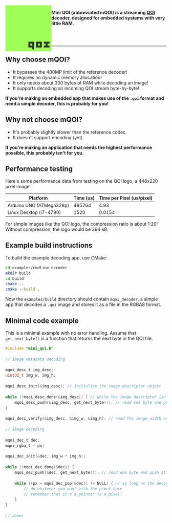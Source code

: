 <img align="left" src="mini_qoi_logo.png" width="144px">

**Mini QOI (abbreviated mQOI) is a streaming [QOI](https://qoiformat.org/) decoder, designed for embedded systems with very little RAM.**

<br><br>

---

## Why choose mQOI?

+ It bypasses the 400MP limit of the reference decoder!
+ It requires no dynamic memory allocation!
+ It only needs about 300 bytes of RAM while decoding an image!
+ It supports decoding an incoming QOI stream byte-by-byte!

**If you're making an embedded app that makes use of the `.qoi` format and need a simple decoder, this is probably for you!**

## Why not choose mQOI?

- It's probably slightly slower than the reference codec.
- It doesn't support encoding (yet)

**If you're making an application that needs the highest performance possible, this probably isn't for you.**

## Performance testing

Here's some performance data from testing on the QOI logo, a 448x220 pixel image.

| Platform | Time (us) | Time per Pixel (us/pixel) |
|-|-|-|
| Arduino UNO (ATMega328p) | 485764 | 4.93 |
| Linux Desktop (i7-4790) | 1520 |  0.0154 |

For simple images like the QOI logo, the compression ratio is about 1:20! Without compression, the logo would be 394 kB.

## Example build instructions

To build the example decoding app, use CMake:

```sh
cd examples/cmdline_decoder
mkdir build
cd build
cmake ..
cmake --build .
```

Now the `examples/build` directory should contain `mqoi_decoder`, a simple app that decodes a `.qoi` image and stores it as a file in the RGBA8 format.

## Minimal code example

This is a minimal example with no error handling. Assume that `get_next_byte()` is a function that returns the next byte in the QOI file.

```c
#include "mini_qoi.h"

// image metadata decoding

mqoi_desc_t img_desc;
uint32_t img_w, img_h;

mqoi_desc_init(&img_desc); // initialize the image descriptor object

while (!mqoi_desc_done(&img_desc)) { // while the image descriptor isn't complete,
    mqoi_desc_push(&img_desc, get_next_byte()); // read one byte and push it to the image descriptor 
}

mqoi_desc_verify(&img_desc, &img_w, &img_h); // read the image width and height

// image decoding

mqoi_dec_t dec;
mqoi_rgba_t * px;

mqoi_dec_init(&dec, img_w * img_h);

while (!mqoi_dec_done(&dec)) {
    mqoi_dec_push(&dec, get_next_byte()); // read one byte and push it to the image decoder 

    while ((px = mqoi_dec_pop(&dec)) != NULL) { // as long as the decoder has pixels to read
        // do whatever you want with the pixel here
        // remember that it's a pointer to a pixel!
    }
}

// done!

```
